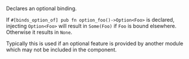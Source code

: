 Declares an optional binding.

If `#[binds_option_of] pub fn option_foo()->Option<Foo>` is declared, injecting `Option<Foo>` will
result in `Some(Foo)` if `Foo` is bound elsewhere. Otherwise it results in `None`.

Typically this is used if an optional feature is provided by another module which may not be
included in the component.